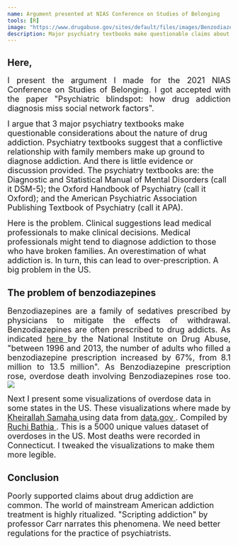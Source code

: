 ```yaml
---
name: Argument presented at NIAS Conference on Studies of Belonging
tools: [R]
image: "https://www.drugabuse.gov/sites/default/files/images/Benzodiazepines%20and%20Opioids%202.2.jpg"
description: Major psychiatry textbooks make questionable claims about the nature of drug addiction. It might be contributing to over prescription in the US.  
---
```

<h2> Here, </h2>

<p style = "text-align: justify"><font size = "+1">
I present the argument I made for the 2021 NIAS Conference on Studies of Belonging. I got accepted with the paper "Psychiatric blindspot: how drug addiction diagnosis miss social network factors".

I argue that 3 major psychiatry textbooks make questionable considerations about the nature of drug addiction.
Psychiatry textbooks suggest that a conflictive relationship with family members make up ground to diagnose addiction.
And there is little evidence or discussion provided.
The psychiatry textbooks are: the Diagnostic and Statistical Manual of Mental Disorders (call it DSM-5); the Oxford Handbook of Psychiatry (call it Oxford); and the American Psychiatric Association Publishing Textbook of Psychiatry (call it APA).

Here is the problem.
Clinical suggestions lead medical professionals to make clinical decisions.
Medical professionals might tend to diagnose addiction to those who have broken families.
An overestimation of what addiction is.
In turn, this can lead to over-prescription. A big problem in the US.
</font> </p>

<h2> The problem of benzodiazepines </h2>

<p style = "text-align: justify"><font size = "+1">
Benzodiazepines are a family of sedatives prescribed by physicians to mitigate the effects of withdrawal.
Benzodiazepines are often prescribed to drug addicts.
As indicated <a href = "https://www.drugabuse.gov/drug-topics/opioids/benzodiazepines-opioids"> here </a> by the National Institute on Drug Abuse, "between 1996 and 2013, the number of adults who filled a benzodiazepine prescription increased by 67%, from 8.1 million to 13.5 million".
As Benzodiazepine prescription rose, overdose death involving Benzodiazepines rose too.   

<img src = "https://www.drugabuse.gov/sites/default/files/images/Benzodiazepines%20and%20Opioids%202.2.jpg">

Next I present some visualizations of overdose data in some states in the US.
These visualizations where made by <a href = "https://www.kaggle.com/khsamaha/fatal-drug-overdose-eda"> Kheirallah Samaha </a> using data from <a href = "https://www.data.gov/"> data.gov </a>. Compiled by <a href = "https://www.kaggle.com/ruchi798/drug-overdose-deaths"> Ruchi Bathia </a>.
This is a 5000 unique values dataset of overdoses in the US. Most deaths were recorded in Connecticut.
I tweaked the visualizations to make them more legible.

</font> </p>

<div w3-include-html = "/assets/documents/projects_documents/NIAS-presentation.html">
</div>

<h2> Conclusion </h2>
<p style = "text-align: justify"><font size = "+1">

Poorly supported claims about drug addiction are common.
The world of mainstream American addiction treatment is highly ritualized.
"Scripting addiction" by professor Carr narrates this phenomena.
We need better regulations for the practice of psychiatrists.

</font> </p>

<!---
Define w3-include- html function.
Include function in the script.
This code is needed to render NIAS-presentation.html above.
--->
<script>
function includeHTML() {
  var z, i, elmnt, file, xhttp;
  /* Loop through a collection of all HTML elements: */
  z = document.getElementsByTagName("*");
  for (i = 0; i < z.length; i++) {
    elmnt = z[i];
    /*search for elements with a certain atrribute:*/
    file = elmnt.getAttribute("w3-include-html");
    if (file) {
      /* Make an HTTP request using the attribute value as the file name: */
      xhttp = new XMLHttpRequest();
      xhttp.onreadystatechange = function() {
        if (this.readyState == 4) {
          if (this.status == 200) {elmnt.innerHTML = this.responseText;}
          if (this.status == 404) {elmnt.innerHTML = "Page not found.";}
          /* Remove the attribute, and call this function once more: */
          elmnt.removeAttribute("w3-include-html");
          includeHTML();
        }
      }
      xhttp.open("GET", file, true);
      xhttp.send();
      /* Exit the function: */
      return;
    }
  }
}
</script>

<script>
includeHTML();
</script>
